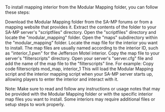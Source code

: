 To install mapping interior from the Modular Mapping folder, you can follow these steps:

Download the Modular Mapping folder from the SA-MP forums or from a mapping website that provides it.
Extract the contents of the folder to your SA-MP server's "scriptfiles" directory.
Open the "scriptfiles" directory and locate the "modular_mapping" folder.
Open the "maps" subdirectory within the "modular_mapping" folder.
Locate the map file for the interior you want to install. The map files are usually named according to the interior ID, such as "interior_1.pwn" for the Jefferson Motel interior.
Copy the map file to your server's "filterscripts" directory.
Open your server's "server.cfg" file and add the name of the map file to the "filterscripts" line. For example:
Copy code
filterscripts mod_map, interior_1
This will load the Modular Mapping script and the interior mapping script when your SA-MP server starts up, allowing players to enter the interior and interact with it.

Note: Make sure to read and follow any instructions or usage notes that may be provided with the Modular Mapping folder or with the specific interior map files you want to install. Some interiors may require additional files or setup steps to work properly.
